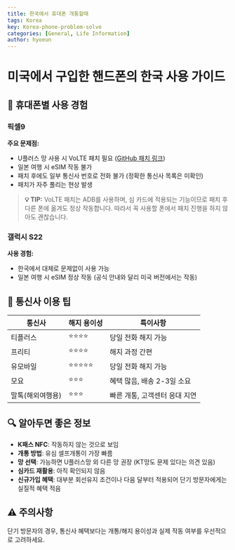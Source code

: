 ```yaml
---
title: 한국에서 휴대폰 개통할때
tags: Korea
key: Korea-phone-problem-solve
categories: [General, Life Information]
author: hyoeun
---
```


# 미국에서 구입한 핸드폰의 한국 사용 가이드

## 📱 휴대폰별 사용 경험

### 픽셀9

**주요 문제점:**
- U플러스 망 사용 시 VoLTE 패치 필요 ([GitHub 패치 링크](https://github.com/kyujin-cho/pixel-volte-patch))
- 일본 여행 시 eSIM 작동 불가
- 패치 후에도 일부 통신사 번호로 전화 불가 (정확한 통신사 목록은 미확인)
- 패치가 자주 풀리는 현상 발생

> **💡 TIP:** VoLTE 패치는 ADB를 사용하며, 심 카드에 적용되는 기능이므로 패치 후 다른 폰에 옮겨도 정상 작동합니다. 따라서 꼭 사용할 폰에서 패치 진행을 하지 않아도 괜찮습니다.

### 갤럭시 S22

**사용 경험:**
- 한국에서 대체로 문제없이 사용 가능
- 일본 여행 시 eSIM 정상 작동 (공식 안내와 달리 미국 버전에서는 작동)

## 📡 통신사 이용 팁

| 통신사 | 해지 용이성 | 특이사항 |
|--------|------------|---------|
| 티플러스 | ⭐⭐⭐⭐ | 당일 전화 해지 가능 |
| 프리티 | ⭐⭐⭐⭐ | 해지 과정 간편 |
| 유모바일 | ⭐⭐⭐⭐⭐ | 당일 전화 해지 가능 |
| 모요 | ⭐⭐⭐ | 혜택 많음, 배송 2-3일 소요 |
| 말톡(해외여행용) | ⭐⭐⭐ | 빠른 개통, 고객센터 응대 지연 |

## 🔍 알아두면 좋은 정보

- **K패스 NFC**: 작동하지 않는 것으로 보임
- **개통 방법**: 유심 셀프개통이 가장 빠름
- **망 선택**: 가능하면 U플러스망 외 다른 망 권장 (KT망도 문제 있다는 의견 있음)
- **심카드 재활용**: 아직 확인되지 않음
- **신규가입 혜택**: 대부분 회선유지 조건이나 다음 달부터 적용되어 단기 방문자에게는 실질적 혜택 적음

## ⚠️ 주의사항
단기 방문자의 경우, 통신사 혜택보다는 개통/해지 용이성과 실제 작동 여부를 우선적으로 고려하세요.